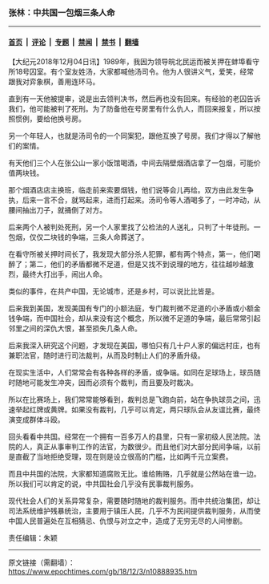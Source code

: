 ### 张林：中共国一包烟三条人命

---

#### [首页](../../../..?n10888935) &nbsp;|&nbsp; [评论](../../../../../epoch-comment?n10888935) &nbsp;|&nbsp; [专题](../../../../../epoch-special?n10888935) &nbsp;|&nbsp; [禁闻](../../../../../epoch-news?n10888935) &nbsp;|&nbsp; [禁书](../../../../../books?n10888935) &nbsp;|&nbsp; [翻墙](https://github.com/gfw-breaker/nogfw/blob/master/README.md?n10888935)


<div class="post_content" id="artbody" itemprop="articleBody">
 <!-- article content begin -->
 <p>
  【大纪元2018年12月04日讯】1989年，我因为领导皖北民运而被关押在蚌埠看守所18号囚室。有个室友姓汤，大家都喊他汤司令。他为人很讲义气，爱笑，经常跟我对弈象棋，善用连环马。
 </p>
 <p>
  直到有一天他被提审，说是出去领判决书，然后再也没有回来。有经验的老囚告诉我们，他可能被判了死刑。为了防备他在号房里有什么仇人，而回来报复，所以按照惯例，要给他换号房。
 </p>
 <p>
  另一个年轻人，也就是汤司令的一个同案犯，跟他互换了号房。我们才得以了解他们的案情。
 </p>
 <p>
  有天他们三个人在张公山一家小饭馆喝酒，中间去隔壁烟酒店拿了一包烟，可能价值两块钱。
 </p>
 <p>
  那个烟酒店店主换班，临走前来索要烟钱，他们说等会儿再给。双方由此发生争执，后来一言不合，就骂起来，进而打起来。汤司令等人酒喝多了，一时冲动，从腰间抽出刀子，就捅倒了对方。
 </p>
 <p>
  后来两个人被判处死刑，另一个人家里找了公检法的人送礼，只判了十年徒刑。一包烟，仅仅二块钱的争端，三条人命葬送了。
 </p>
 <p>
  在看守所被关押时间长了，我发现大部分杀人犯罪，都有两个特点，第一，他们喝醉了；第二，他们的矛盾都微不足道，但是又找不到说理的地方，往往越吵越激烈，最终大打出手，闹出人命。
 </p>
 <p>
  类似的事件，在共产中国，无论城市，还是乡村，可以说比比皆是。
 </p>
 <p>
  后来我到美国，发现美国有专门的小额法庭，专门裁判微不足道的小矛盾或小额金钱争端，而中国社会，却从来没有这个概念，所以微不足道的争端，最后常常引起邻里之间的深仇大恨，甚至损失几条人命。
 </p>
 <p>
  后来我深入研究这个问题，才发现在美国，哪怕只有几十户人家的偏远村庄，也有兼职法官，随时进行司法裁判，从而及时制止人们的矛盾升级。
 </p>
 <p>
  在现实生活中，人们常常会有各种各样的矛盾，或争端。如同在足球场上，球员随时随地可能发生冲突，因而必须有个裁判，而且要及时裁决。
 </p>
 <p>
  所以在比赛场上，我们常常能够看到，裁判总是飞跑向前，站在争执球员之间，迅速举起红牌或黄牌。如果没有裁判，几乎可以肯定，两只球队会从友谊比赛，最终演变成群体斗殴。
 </p>
 <p>
  回头看看中共国。经常在一个拥有一百多万人的县里，只有一家初级人民法院。法院的人，真正从事审判工作的法官，为数很少。而且他们对大部分民间争端，以前是直截了当地拒绝受理，现在则是设立很高的门槛，比如两千元立案费。
 </p>
 <p>
  而且中共国的法院，大家都知道腐败无比。谁给贿赂，几乎就是公然站在谁一边。所以我们可以肯定的说，中共国社会几乎没有民事裁判服务。
 </p>
 <p>
  现代社会人们的关系异常复杂，需要随时随地的裁判服务。而中共统治集团，却让司法系统维护残暴统治，主要用于镇压人民，几乎不为民间提供裁判服务，从而使中国人民普遍处在互相猜忌、仇恨与对立之中，造成了无穷无尽的人间惨剧。
 </p>
 <p>
  责任编辑：朱颖
 </p>
 <!-- article content end -->
 <div id="below_article_ad">
 </div>
</div>


---

原文链接（需翻墙）：https://www.epochtimes.com/gb/18/12/3/n10888935.htm
